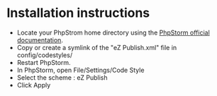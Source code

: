 # Installation instructions

* Locate your PhpStrom home directory using the [PhpStorm official documentation](https://www.jetbrains.com/phpstorm/webhelp/project-and-ide-settings.html).
* Copy or create a symlink of the "eZ Publish.xml" file in config/codestyles/
* Restart PhpStorm.
* In PhpStorm, open File/Settings/Code Style
* Select the scheme : eZ Publish
* Click Apply

